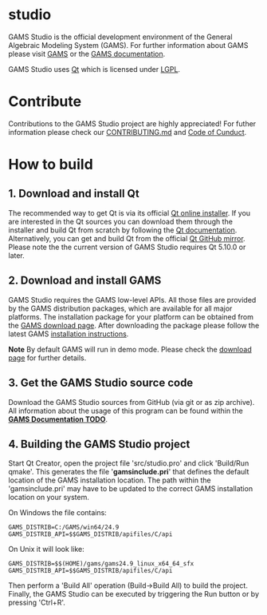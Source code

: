 # studio

GAMS Studio is the official development environment of the General Algebraic Modeling System (GAMS). For further information about GAMS please visit [GAMS](https://www.gams.com) or the [GAMS documentation](https://www.gams.com/latest/docs/).

GAMS Studio uses [Qt](https://www.qt.io/) which is licensed under [LGPL](https://www.gnu.org/licenses/lgpl-3.0.en.html). 

# Contribute

Contributions to the GAMS Studio project are highly appreciated! For futher information please check our [CONTRIBUTING.md](CONTRIBUTING.md) and [Code of Cunduct](CODE_OF_CONDUCT.md).

# How to build

## 1. Download and install Qt ##

The recommended way to get Qt is via its official [Qt online installer](https://www.qt.io/). If you are interested in the Qt sources you can download them through the installer and build Qt from scratch by following the [Qt documentation](https://doc.qt.io/qt-5/build-sources.html). Alternatively, you can get and build Qt from the official [Qt GitHub mirror](https://github.com/qt/qt5). Please note the the current version of GAMS Studio requires Qt 5.10.0 or later.

## 2. Download and install GAMS ##

GAMS Studio requires the GAMS low-level APIs. All those files are provided by the GAMS distribution packages, which are available for all major platforms. The installation package for your platform can be obtained from the [GAMS download page](https://www.gams.com/download/). After downloading the package please follow the latest GAMS [installation instructions](https://www.gams.com/latest/docs/UG_MAIN.html#UG_INSTALL).

**Note** By default GAMS will run in demo mode. Please check the [download page](https://www.gams.com/download/) for further details.

## 3. Get the GAMS Studio source code ##

Download the GAMS Studio sources from GitHub (via git or as zip archive). All information about the usage of this program can be found within the [**GAMS Documentation TODO**](https://www.gams.com/latest/docs/API_MAIN.html).

## 4. Building the GAMS Studio project ##

Start Qt Creator, open the project file 'src/studio.pro' and click 'Build/Run qmake'. This generates the file '**gamsinclude.pri**' that defines the default location of the GAMS installation location. The path within the 'gamsinclude.pri'  may have to be updated to the correct GAMS installation location on your system.

On Windows the file contains:
```
GAMS_DISTRIB=C:/GAMS/win64/24.9
GAMS_DISTRIB_API=$$GAMS_DISTRIB/apifiles/C/api
```
On Unix it will look like:
```
GAMS_DISTRIB=$$(HOME)/gams/gams24.9_linux_x64_64_sfx
GAMS_DISTRIB_API=$$GAMS_DISTRIB/apifiles/C/api
```

Then perform a 'Build All' operation (Build->Build All) to build the project. Finally, the GAMS Studio can be executed by triggering the Run button or by pressing 'Ctrl+R'.
